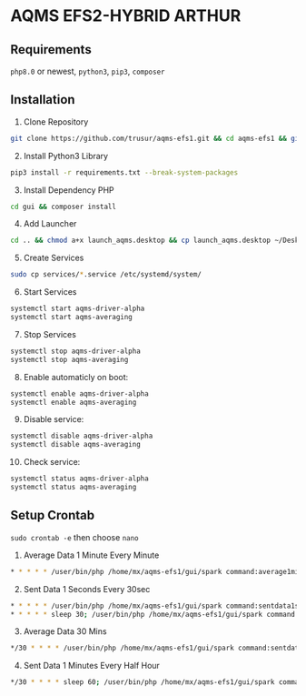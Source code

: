 # AQMS EFS2-HYBRID ARTHUR
## Requirements
`php8.0` or newest, `python3`, `pip3`, `composer`

## Installation
1. Clone Repository
```bash
git clone https://github.com/trusur/aqms-efs1.git && cd aqms-efs1 && git checkout efs2
```
2. Install Python3 Library
```bash
pip3 install -r requirements.txt --break-system-packages
```
3. Install Dependency PHP
```bash
cd gui && composer install
```
4. Add Launcher
```bash
cd .. && chmod a+x launch_aqms.desktop && cp launch_aqms.desktop ~/Desktop
```

5. Create Services
```bash
sudo cp services/*.service /etc/systemd/system/
```
6. Start Services
```bash
systemctl start aqms-driver-alpha
systemctl start aqms-averaging
```
7. Stop Services
```bash
systemctl stop aqms-driver-alpha
systemctl stop aqms-averaging
```
8. Enable automaticly on boot:
```bash
systemctl enable aqms-driver-alpha
systemctl enable aqms-averaging
```
9. Disable service:
```bash
systemctl disable aqms-driver-alpha
systemctl disable aqms-averaging
```
10. Check service:
```bash
systemctl status aqms-driver-alpha
systemctl status aqms-averaging
```

## Setup Crontab
`sudo crontab -e` then choose `nano`
1. Average Data 1 Minute Every Minute
```bash
* * * * * /user/bin/php /home/mx/aqms-efs1/gui/spark command:average1min >/dev/null 2>&1
```
2. Sent Data 1 Seconds Every 30sec
```bash
* * * * * /user/bin/php /home/mx/aqms-efs1/gui/spark command:sentdata1sec >/dev/null 2>&1
* * * * * sleep 30; /user/bin/php /home/mx/aqms-efs1/gui/spark command:sentdata1sec >/dev/null 2>&1
```
3. Average Data 30 Mins
```bash
*/30 * * * * /user/bin/php /home/mx/aqms-efs1/gui/spark command:sentdata1min >/dev/null 2>&1
```
4. Sent Data 1 Minutes Every Half Hour
```bash
*/30 * * * * sleep 60; /user/bin/php /home/mx/aqms-efs1/gui/spark command:sentdata1min >/dev/null 2>&1
```